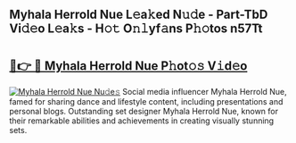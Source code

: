 ## Myhala Herrold Nue L𝚎a𝚔ed N𝚞𝚍e - Part-TbD Vi𝚍𝚎o L𝚎a𝚔s - H𝚘𝚝 O𝚗𝚕yf𝚊ns P𝚑𝚘tos n57Tt

# <h2><a href="http://kf85pat.oniu.top/?m=Myhala+Herrold+Nue">🔗👉 🔴 Myhala Herrold Nue P𝚑ot𝚘𝚜 V𝚒d𝚎o</a></h2>

[![Myhala Herrold Nue Nu𝚍e𝚜](https://i.imgur.com/0qMVB7G.gif)](http://kf85pat.oniu.top/?m=Myhala+Herrold+Nue)
Social media influencer Myhala Herrold Nue, famed for sharing dance and lifestyle content, including presentations and personal blogs. Outstanding set designer Myhala Herrold Nue, known for their remarkable abilities and achievements in creating visually stunning sets.  

